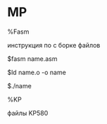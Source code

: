 # MP

%Fasm 

инструкция по с борке файлов 

$fasm name.asm

$ld name.o -o name

$./name


%KP

файлы KP580
